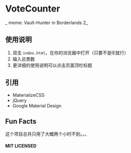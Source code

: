 # VoteCounter

_ meme: Vault-Hunter in Borderlands 2_


## 使用说明

 1. 双击 `index.html`，在你的浏览器中打开（只要不是IE就行）
 2. 输入总票数
 3. 更详细的使用说明可以点击页面顶栏标题


## 引用
- MaterializeCSS
- jQuery
- Google Material Design


## Fun Facts
这个项目总共只用了大概两个小时不到。。。

#### MIT LICENSED
